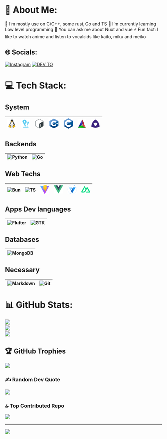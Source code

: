 # 💫 About Me:
🔭 I’m mostly use on C/C++, some rust, Go and TS
🌱 I’m currently learning Low level programming
💬 You can ask me about Nuxt and vue
⚡ Fun fact: I like to watch anime and listen to vocaloids like kaito, miku and meiko


## 🌐 Socials:
[![Instagram](https://img.shields.io/badge/Instagram-%23E4405F.svg?logo=Instagram&logoColor=white)](https://instagram.com/jaipalbh7) 
[![DEV TO](https://img.shields.io/badge/DEV.TO-%230A0A0A.svg?logo=devdotto)](https://dev.to/bhjaipal)

# 💻 Tech Stack:

## System

<table>
  <thead>
    <tr>
      <th>
        <img alt="Linux" src="assets/linux.svg" width="30" />
      </th>
      <th>
        <img alt="Pop OS" src="assets/pop-os.svg" width="30" />
      </th>
      <th>
        <img alt="Shell Script" src="assets/bash.svg" width="30" />
      </th>
      <th>
        <img alt="C++" src="assets/cpp3.svg" width="35" />
      </th>
      <th>
        <img alt="C" src="assets/c.png" width="30" />
      </th>
      <th>
        <img alt="CMake" src="assets/cmake.svg" width="30" />
      </th>
      <th>
        <img alt="Meson" src="assets/meson.svg" width="30" />
      </th>
    </tr>
  </thead>
</table>

## Backends

<table>
  <thead>
    <tr>
      <th>
        <img alt="Python" src="https://www.python.org/static/favicon.ico" width="30" />
      </th>
      <th>
        <img alt="Go" src="https://upload.wikimedia.org/wikipedia/commons/thumb/0/05/Go_Logo_Blue.svg/512px-Go_Logo_Blue.svg.png?20191207190041" width="30" />
      </th>
    </tr>
  </thead>
</table>

## Web Techs

<table>
  <thead>
    <tr>
      <th>
        <img alt="Bun" src="https://bun.sh/logo.svg" width="30" />
      </th>
      <th>
        <img alt="TS" src="https://www.typescriptlang.org/favicon-32x32.png?v=8944a05a8b601855de116c8a56d3b3ae" width="30" />
      </th>
      <th>
        <img alt="Vite" src="assets/vite.png" width="30" />
      </th>
      <th>
        <img alt="Vue" src="assets/vue.png" width="30" />
      </th>
      <th>
        <img alt="Vuetify" src="assets/vuetify.svg" width="30" />
      </th>
      <th>
        <img alt="Nuxt 3" src="assets/nuxt.svg" width="30" />
      </th>
    </tr>
  </thead>
</table>

## Apps Dev languages

<table>
  <thead>
    <tr>
      <th>
        <img alt="Flutter" src="https://storage.googleapis.com/cms-storage-bucket/4fd0db61df0567c0f352.png" width="30" />
      </th>
      <th>
        <img alt="GTK" src="https://www.gtk.org/assets/img/logo-gtk-sm.png" width="30" />
      </th>
    </tr>
  </thead>
</table>

## Databases

<table>
  <thead>
    <tr>
      <th>
        <img alt="MongoDB" src="https://www.mongodb.com/assets/images/global/favicon.ico" width="30" />
      </th>
    </tr>
  </thead>
</table>

## Necessary

<table>
  <thead>
    <tr>
      <th>
        <img alt="Markdown" src="https://upload.wikimedia.org/wikipedia/commons/thumb/4/41/1280px_Markdown_with_White_Background.png/960px-1280px_Markdown_with_White_Background.png?20201012215436" width="30" />
      </th>
      <th>
        <img alt="Git" src="https://git-scm.com/favicon.ico" " width="30" />
      </th>
    </tr>
  </thead>
</table>

# 📊 GitHub Stats:
![](https://github-readme-stats.vercel.app/api?username=BhJaipal&theme=tokyonight&hide_border=false&include_all_commits=false&count_private=false)<br/>
![](https://github-readme-streak-stats.herokuapp.com/?user=BhJaipal&theme=tokyonight&hide_border=false)<br/>
![](https://github-readme-stats.vercel.app/api/top-langs/?username=BhJaipal&theme=tokyonight&hide_border=false&include_all_commits=false&count_private=false&layout=compact)

## 🏆 GitHub Trophies
![](https://github-profile-trophy.vercel.app/?username=BhJaipal&theme=onedark&no-frame=false&no-bg=false&margin-w=4)

### ✍️ Random Dev Quote
![](https://quotes-github-readme.vercel.app/api?type=horizontal&theme=radical)

### 🔝 Top Contributed Repo
![](https://github-contributor-stats.vercel.app/api?username=BhJaipal&limit=5&theme=tokyonight&combine_all_yearly_contributions=true)

---
[![](https://visitcount.itsvg.in/api?id=BhJaipal&icon=0&color=0)](https://visitcount.itsvg.in)

<!-- Proudly created with GPRM ( https://gprm.itsvg.in ) -->
